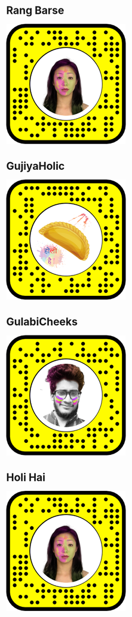 # Rang Barse

<img src="imgs/rangbarse.png">

# GujiyaHolic

<img src="imgs/gujiya.png">

# GulabiCheeks

<img src="imgs/cheeks.png">

# Holi Hai

<img src="imgs/rangbarse.png">
